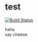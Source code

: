 # test
[![Build Status](https://github.com/yeeeshiuan/readme_test)](https://github.com/yeeeshiuan/readme_test)

haha <br />
say cheese




